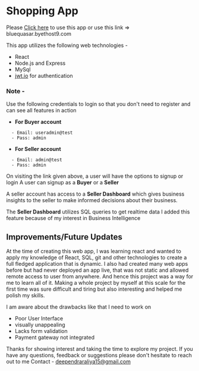 # Shopping App
Please [Click here](bluequasar.byethost9.com) to use this app or use this link => bluequasar.byethost9.com

This app utilizes the following web technologies -
 - React
 - Node.js and Express
 - MySql
 - [jwt.io](https://jwt.io/) for authentication

### Note - 
Use the following credentials to login so that you don't need to register and can see all features in action
- **For Buyer account**
```
  - Email: useradmin@test
  - Pass: admin
```
- **For Seller account**

```
  - Email: admin@test
  - Pass: admin
```

On visiting the link given above, a user will have the options to signup or login
A user can signup as a **Buyer** or a **Seller**

A seller account has access to a **Seller Dashboard** which gives business insights to the
seller to make informed decisions about their business.

The **Seller Dashboard** utilizes SQL queries to get realtime data
I added this feature because of my interest in Business Intelligence

## Improvements/Future Updates
At the time of creating this web app, I was learning react and wanted to apply my knowledge of React, SQL, git
and other technologies to create a full fledged application that is dynamic.
I also had created many web apps before but had never deployed an app live, that was not static and allowed remote 
access to user from anywhere. And hence this project was a way for me to learn all of it.
Making a whole project by myself at this scale for the first time was sure difficult and tiring but also interesting 
and helped me polish my skills.

I am aware about the drawbacks like that I need to work on
- Poor User Interface
- visually unappealing
- Lacks form validation
- Payment gateway not integrated

Thanks for showing interest and taking the time to explore my project. If you have any questions, feedback or suggestions please 
don't hesitate to reach out to me Contact - deependraraliya15@gmail.com
